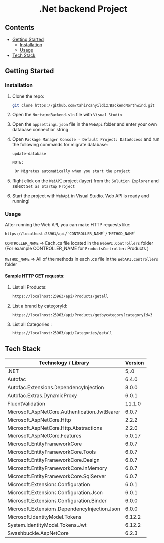 # <p align="center"> .Net backend Project </p>

## Contents
- [Getting Started](#getting-started)
  * [Installation](#installation)
  * [Usage](#usage)
- [Tech Stack](#tech-stack)

## Getting Started

### Installation

1. Clone the repo:

   ```sh
   git clone https://github.com/tahircanyildiz/BackendNorthwind.git
   ```
2. Open the `NortwindBackend.sln` file with `Visual Studio`
3. Open the `appsettings.json` file in the `WebApi` folder and enter your own database connection string
4. Open `Package Manager Console - Default Project: DataAccess` and run the following commands for migrate database:

   ```sh
   update-database
   ```
   `NOTE:`
   ```sh
    Or Migrates automatically when you start the project
   ```
   
5. Right click on the `WebAPI` project (layer) from the `Solution Explorer` and select `Set as Startup Project` 
6. Start the project with `WebApi` in Visual Studio. Web API is ready and running!

### Usage
 
After running the Web API, you can make HTTP requests like:
   
   ```sh
   https://localhost:23963/api/`CONTROLLER_NAME`/`METHOD_NAME`
   ```
 
   `CONTROLLER_NAME` => Each .cs file located in the `WebAPI.Controllers` folder (For example CONTROLLER_NAME for `ProductsController`: Products )
   <br><br>
   `METHOD_NAME` => All of the methods in each .cs file in the `WebAPI.Controllers` folder
 
#### Sample HTTP GET requests:

1. List all Products:
   ```sh
   https://localhost:23963/api/Products/getall
   ```
2. List a brand by categoryId:
   ```sh
   https://localhost:23963/api/Products/getbycategory?categoryId=3
   ```
3. List all Categories :
   ```sh
   https://localhost:23963/api/Categories/getall
   ```

## Tech Stack
| Technology / Library | Version |
| ------------- | ------------- |
| .NET | 5,.0 |
| Autofac | 6.4.0 |
| Autofac.Extensions.DependencyInjection | 8.0.0 |
| Autofac.Extras.DynamicProxy | 6.0.1 |
| FluentValidation | 11.1.0 |
| Microsoft.AspNetCore.Authentication.JwtBearer | 6.0.7 |
| Microsoft.AspNetCore.Http | 2.2.2 |
| Microsoft.AspNetCore.Http.Abstractions | 2.2.0 |
| Microsoft.AspNetCore.Features | 5.0.17 |
| Microsoft.EntityFrameworkCore | 6.0.7 |
| Microsoft.EntityFrameworkCore.Tools | 6.0.7 |
| Microsoft.EntityFrameworkCore.Design | 6.0.7 |
| Microsoft.EntityFrameworkCore.InMemory | 6.0.7 |
| Microsoft.EntityFrameworkCore.SqlServer | 6.0.7 |
| Microsoft.Extensions.Configuration | 6.0.1 |
| Microsoft.Extensions.Configuration.Json | 6.0.1 |
| Microsoft.Extensions.Configuration.Binder | 6.0.0 |
| Microsoft.Extensions.DependencyInjection.Json | 6.0.0 |
| Microsoft.IdentityModel.Tokens | 6.12.2 |
| System.IdentityModel.Tokens.Jwt | 6.12.2 |
| Swashbuckle.AspNetCore | 6.2.3 |






